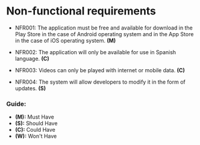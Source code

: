 # Non-functional requirements

* NFR001: The application must be free and available for download in the Play Store in the case of Android operating system and in the App Store in the case of iOS operating system. **(M)**

* NFR002: The application will only be available for use in Spanish language. **(C)**

* NFR003: Videos can only be played with internet or mobile data. **(C)**
* NFR004: The system will allow developers to modify it in the form of updates. **(S)**

### Guide:
+ **(M):** Must Have
+ **(S):** Should Have
+ **(C):** Could Have
+ **(W):** Won't Have

